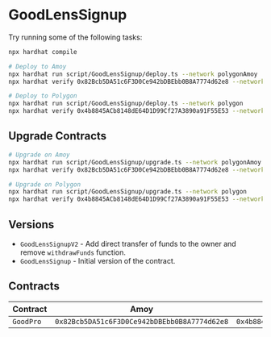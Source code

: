 # GoodLensSignup

Try running some of the following tasks:

```sh
npx hardhat compile

# Deploy to Amoy
npx hardhat run script/GoodLensSignup/deploy.ts --network polygonAmoy
npx hardhat verify 0x82Bcb5DA51c6F3D0Ce942bDBEbb0B8A7774d62e8 --network polygonAmoy

# Deploy to Polygon
npx hardhat run script/GoodLensSignup/deploy.ts --network polygon
npx hardhat verify 0x4b8845ACb8148dE64D1D99Cf27A3890a91F55E53 --network polygon
```

## Upgrade Contracts

```sh
# Upgrade on Amoy
npx hardhat run script/GoodLensSignup/upgrade.ts --network polygonAmoy
npx hardhat verify 0x82Bcb5DA51c6F3D0Ce942bDBEbb0B8A7774d62e8 --network polygonAmoy

# Upgrade on Polygon
npx hardhat run script/GoodLensSignup/upgrade.ts --network polygon
npx hardhat verify 0x4b8845ACb8148dE64D1D99Cf27A3890a91F55E53 --network polygon
```

## Versions

- `GoodLensSignupV2` - Add direct transfer of funds to the owner and remove `withdrawFunds` function.
- `GoodLensSignup` - Initial version of the contract.

## Contracts

| Contract | Amoy                                         | Mainnet                                      |
| -------- | -------------------------------------------- | -------------------------------------------- |
| `GoodPro` | `0x82Bcb5DA51c6F3D0Ce942bDBEbb0B8A7774d62e8` | `0x4b8845ACb8148dE64D1D99Cf27A3890a91F55E53` |
